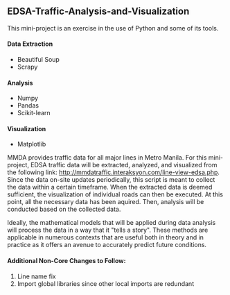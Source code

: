 ## EDSA-Traffic-Analysis-and-Visualization

This mini-project is an exercise in the use of Python and some of its tools.

#### Data Extraction
  * Beautiful Soup
  * Scrapy
#### Analysis
  * Numpy
  * Pandas
  * Scikit-learn
#### Visualization
  * Matplotlib

MMDA provides traffic data for all major lines in Metro Manila. For this mini-project, EDSA traffic data will be extracted, analyzed, and visualized from the following link: http://mmdatraffic.interaksyon.com/line-view-edsa.php. Since the data on-site updates periodically, this script is meant to collect the data within a certain timeframe. When the extracted data is deemed sufficient, the visualization of individual roads can then be executed. At this point, all the necessary data has been aquired. Then, analysis will be conducted based on the collected data.

Ideally, the mathematical models that will be applied during data analysis will process the data in a way that it "tells a story". These methods are applicable in numerous contexts that are useful both in theory and in practice as it offers an avenue to accurately predict future conditions. 

#### Additional Non-Core Changes to Follow: 
1. Line name fix
2. Import global libraries since other local imports are redundant
